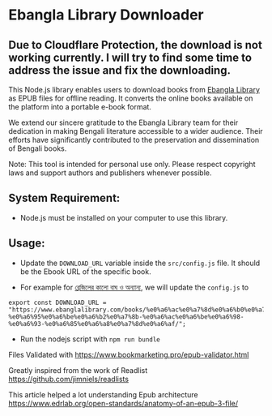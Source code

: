 # Ebangla Library Downloader

## Due to Cloudflare Protection, the download is not working currently. I will try to find some time to address the issue and fix the downloading.

This Node.js library enables users to download books from [Ebangla Library](https://www.ebanglalibrary.com/) as EPUB files for offline reading. It converts the online books available on the platform into a portable e-book format.

We extend our sincere gratitude to the Ebangla Library team for their dedication in making Bengali literature accessible to a wider audience. Their efforts have significantly contributed to the preservation and dissemination of Bengali books.

Note: This tool is intended for personal use only. Please respect copyright laws and support authors and publishers whenever possible.

## System Requirement:

- Node.js must be installed on your computer to use this library.

## Usage:

- Update the `DOWNLOAD_URL` variable inside the `src/config.js` file. It should be the Ebook URL of the specific book.

- For example for [ব্রেজিলের কালো বাঘ ও অন্যান্য](https://www.ebanglalibrary.com/books/%e0%a6%ac%e0%a7%8d%e0%a6%b0%e0%a7%87%e0%a6%9c%e0%a6%bf%e0%a6%b2%e0%a7%87%e0%a6%b0-%e0%a6%95%e0%a6%be%e0%a6%b2%e0%a7%8b-%e0%a6%ac%e0%a6%be%e0%a6%98-%e0%a6%93-%e0%a6%85%e0%a6%a8%e0%a7%8d%e0%a6%af/), we will update the `config.js` to

```
export const DOWNLOAD_URL = "https://www.ebanglalibrary.com/books/%e0%a6%ac%e0%a7%8d%e0%a6%b0%e0%a7%87%e0%a6%9c%e0%a6%bf%e0%a6%b2%e0%a7%87%e0%a6%b0-%e0%a6%95%e0%a6%be%e0%a6%b2%e0%a7%8b-%e0%a6%ac%e0%a6%be%e0%a6%98-%e0%a6%93-%e0%a6%85%e0%a6%a8%e0%a7%8d%e0%a6%af/";
```

- Run the nodejs script with `npm run bundle`

Files Validated with https://www.bookmarketing.pro/epub-validator.html

Greatly inspired from the work of Readlist https://github.com/jimniels/readlists

This article helped a lot understanding Epub architecture https://www.edrlab.org/open-standards/anatomy-of-an-epub-3-file/
